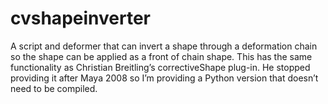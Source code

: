cvshapeinverter
===============

A script and deformer that can invert a shape through a deformation chain so the shape can be applied as a front of chain shape. This has the same functionality as Christian Breitling’s correctiveShape plug-in. He stopped providing it after Maya 2008 so I’m providing a Python version that doesn’t need to be compiled.